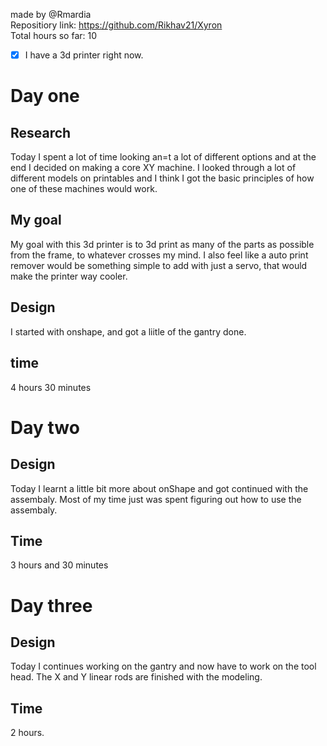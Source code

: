 made by @Rmardia \
Repositiory link: https://github.com/Rikhav21/Xyron \
Total hours so far: 10
- [x] I have a 3d printer right now.
# Day one
## Research
Today I spent a lot of time looking an=t a lot of different options and at the end I decided on making a core XY machine. I looked through a lot of different models on printables and I think I got the basic principles of how one of these machines would work.
## My goal
My goal with this 3d printer is to 3d print as many of the parts as possible from the frame, to whatever crosses my mind. I also feel like a auto print remover would be something simple to add with just a servo, that would make the printer way cooler.
## Design
I started with onshape, and got a liitle of the gantry done. 
## time
4 hours 30 minutes
# Day two
## Design
Today I learnt a little bit more about onShape and got continued with the assembaly. Most of my time just was spent figuring out how to use the assembaly.
## Time
3 hours and 30 minutes
# Day three
## Design
Today I continues working on the gantry and now have to work on the tool head. The X and Y linear rods are finished with the modeling.
## Time
2 hours.

